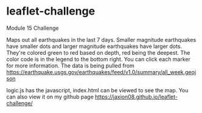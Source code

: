# leaflet-challenge
Module 15 Challenge

Maps out all earthquakes in the last 7 days. Smaller magnitude earthquakes have smaller dots and larger magnitude earthquakes have larger dots. They're colored green to red based on depth, red being the deepest. The color code is in the legend to the bottom right. You can click each marker for more information. The data is being pulled from https://earthquake.usgs.gov/earthquakes/feed/v1.0/summary/all_week.geojson

logic.js has the javascript, index.html can be viewed to see the map. You can also view it on my github page https://jaxion08.github.io/leaflet-challenge/